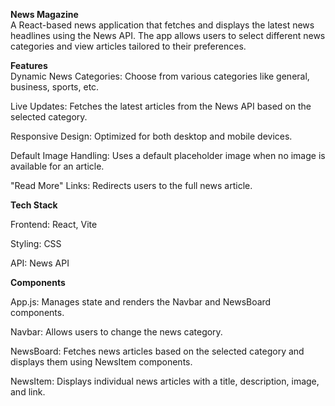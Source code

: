 **News Magazine**<br/>
A React-based news application that fetches and displays the latest news headlines using the News API. The app allows users to select different news categories and view articles tailored to their preferences.

**Features**<br/>
Dynamic News Categories: Choose from various categories like general, business, sports, etc.

Live Updates: Fetches the latest articles from the News API based on the selected category.

Responsive Design: Optimized for both desktop and mobile devices.

Default Image Handling: Uses a default placeholder image when no image is available for an article.

"Read More" Links: Redirects users to the full news article.

**Tech Stack**

Frontend: React, Vite

Styling: CSS

API: News API

**Components**

App.js: Manages state and renders the Navbar and NewsBoard components.

Navbar: Allows users to change the news category.

NewsBoard: Fetches news articles based on the selected category and displays them using NewsItem components.

NewsItem: Displays individual news articles with a title, description, image, and link.
